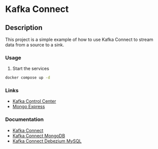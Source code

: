 # Kafka Connect

## Description
This project is a simple example of how to use Kafka Connect to stream data from a source to a sink.

### Usage
1. Start the services
```bash
docker compose up -d
```

### Links
- [Kafka Control Center](http://localhost:9021/)
- [Mongo Express](http://localhost:8085/)

### Documentation

- [Kafka Connect](https://docs.confluent.io/platform/current/connect/index.html)
- [Kafka Connect MongoDB](https://github.com/mongodb/mongo-kafka/blob/master/README.md)
- [Kafka Connect Debezium MySQL](https://debezium.io/documentation/reference/2.7/connectors/mysql.html)